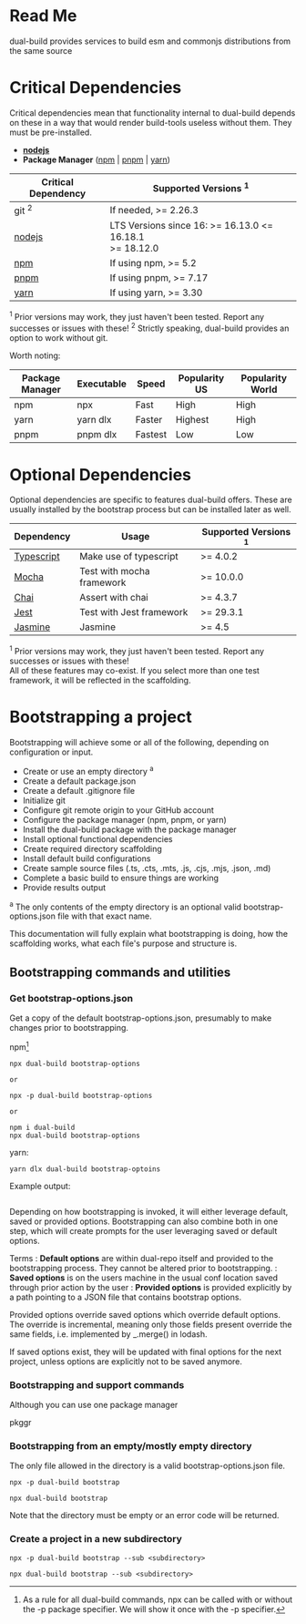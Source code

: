 # Read Me

dual-build provides services to build esm and commonjs distributions from the same source

# Critical Dependencies

Critical dependencies mean that functionality internal to dual-build depends on these in a way that would
render build-tools useless without them.  They must be pre-installed.

- **[nodejs][]**
- **Package Manager** ([npm][] | [pnpm][] | [yarn][])

| Critical Dependency | Supported Versions <sup>1</sup>                              |
|---------------------|--------------------------------------------------------------|
| git <sup>2</sup>    | If needed, >= 2.26.3                                         |
| [nodejs][]          | LTS Versions since 16:  >= 16.13.0 <= 16.18.1<br/>>= 18.12.0 |
| [npm][]             | If using npm, >= 5.2                                         |
| [pnpm][]            | If using pnpm, >= 7.17                                       |
| [yarn][]            | If using yarn, >= 3.30                                       |                                                             

<sup>1</sup> Prior versions may work, they just haven't been tested.  Report any successes or issues with these!
<sup>2</sup> Strictly speaking, dual-build provides an option to work without git.

Worth noting:

| Package Manager | Executable | Speed   | Popularity US | Popularity World |
|-----------------|------------|---------|---------------|------------------|
| npm             | npx        | Fast    | High          | High             |
| yarn            | yarn dlx   | Faster  | Highest       | High             |
| pnpm            | pnpm dlx   | Fastest | Low           | Low              |

# Optional Dependencies

Optional dependencies are specific to features dual-build offers.  These are usually installed by the bootstrap 
process but can be installed later as well.


| Dependency     | Usage                     | Supported Versions <sup>1</sup> |
|----------------|---------------------------|---------------------------------|
| [Typescript][] | Make use of typescript    | >= 4.0.2                        |
| [Mocha][]      | Test with mocha framework | >= 10.0.0                       |
| [Chai][]       | Assert with chai          | >= 4.3.7                        |
| [Jest][]       | Test with Jest framework  | >= 29.3.1                       |  
| [Jasmine][]    | Jasmine                   | >= 4.5                          |

<sup>1</sup> Prior versions may work, they just haven't been tested.  Report any successes or issues with these!  
All of these features may co-exist.  If you select more than one test framework, it will be reflected in the 
scaffolding.

# Bootstrapping a project

Bootstrapping will achieve some or all of the following, depending on configuration or input.

- Create or use an empty directory <sup>a</sup>
- Create a default package.json
- Create a default .gitignore file
- Initialize git
- Configure git remote origin to your GitHub account
- Configure the package manager (npm, pnpm, or yarn)
- Install the dual-build package with the package manager
- Install optional functional dependencies
- Create required directory scaffolding
- Install default build configurations
- Create sample source files (.ts, .cts, .mts, .js, .cjs, .mjs, .json, .md)
- Complete a basic build to ensure things are working
- Provide results output

<sup>a</sup> The only contents of the empty directory is an optional valid bootstrap-options.json file with that 
exact name.

This documentation will fully explain what bootstrapping is doing, how the scaffolding works, what each file's 
purpose and structure is.

## Bootstrapping commands and utilities

### Get bootstrap-options.json

Get a copy of the default bootstrap-options.json, presumably to make changes prior to bootstrapping.

npm[^1]
``` 
npx dual-build bootstrap-options

or

npx -p dual-build bootstrap-options

or

npm i dual-build
npx dual-build bootstrap-options
```

yarn:
```
yarn dlx dual-build bootstrap-optoins
```

Example output:
``` json

```



Depending on how bootstrapping is invoked, it will either leverage default, saved or provided 
options.  Bootstrapping can also combine both in one step, which will create prompts 
for the user leveraging saved or default options.


Terms
: **Default options** are within dual-repo itself and provided to the bootstrapping process.  They cannot be altered 
prior to bootstrapping.
: **Saved options** is on the users machine in the usual conf location saved through prior action by 
the user
: **Provided options** is provided explicitly by a path pointing to a JSON file that contains bootstrap options.

Provided options override saved options which override default options.  The override is incremental, meaning only those
fields present override the same fields, i.e. implemented by _.merge() in lodash.

If saved options exist, they will be updated with final options for the next project, unless options are explicitly 
not to be saved anymore.

### Bootstrapping and support commands

Although you can use one package manager

pkggr

### Bootstrapping from an empty/mostly empty directory

The only file allowed in the directory is a valid bootstrap-options.json file.

```
npx -p dual-build bootstrap

npx dual-build bootstrap
```

Note that the directory must be empty or an error code will be returned.

### Create a project in a new subdirectory

```
npx -p dual-build bootstrap --sub <subdirectory>

npx dual-build bootstrap --sub <subdirectory>
```



[^1]: As a rule for all dual-build commands, npx can be called with or without the -p package specifier.  We will
  show it once with the -p specifier.

[scaffolding]:    #scaffolding
[nodejs]:         https://www.nodejs.org
[typescript]:     https://www.typescriptlang.org/download
[npm]:            https://docs.npmjs.com/getting-started
[yarn]:           https://yarnpkg.com/getting-started/install
[pnpm]:           https://pnpm.io/installation
[mocha]:          https://mochajs.org/#installation
[chai]:           https://www.chaijs.com/
[jest]:           https://jestjs.io/docs/getting-started
[jasmine]:        https://jasmine.github.io/pages/getting_started.html
